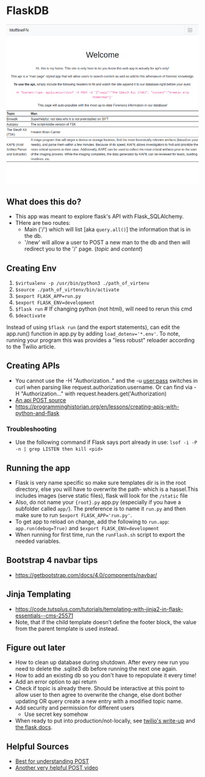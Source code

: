 # FlaskDB

![homepage](sitepic.png)

## What does this do?

- This app was meant to explore flask's API with Flask_SQLAlchemy.
- THere are two routes:
    - Main ('/') which will list [aka `query.all()`] the information that is in the db.
    - '/new' will allow a user to POST a new man to the db and then will redirect you to the '/' page. (*topic* and *content*)

## Creating Env

1. `$virtualenv -p /usr/bin/python3 ./path_of_virtenv`
2. `$source ./path_of_virtenv/bin/activate`
3. `$export FLASK_APP=run.py`
4. `$export FLASK_ENV=development`
5. `$flask run` # If changing python (not html), will need to rerun this cmd
6. `$deactivate`

Instead of using `$flask run` (and the export statements), can edit the app.run() function in app.py by adding `load_dotenv='*.env'`. To note, running your program this was provides a "less robust" reloader according to the Twilio article.

## Creating APIs

- You cannot use the -H "Authorization.." and the -u <user:pass> switches in curl when parsing like request.authorization.username. Or can find via -H "Authorization..." with request.headers.get('Authorization)
- [An api POST source](https://blog.miguelgrinberg.com/post/designing-a-restful-api-with-python-and-flask)
- https://programminghistorian.org/en/lessons/creating-apis-with-python-and-flask

### Troubleshooting

- Use the following command if Flask says port already in use: `lsof -i -P -n | grep LISTEN then kill <pid>`

## Running the app

- Flask is very name specific so make sure templates dir is in the root directory, else you will have to overwrite the path- which is a hassel.This includes images (serve static files), flask will look for the `/static` file
- Also, do not name your `{root}.py` app.py (especially if you have a subfolder called `app/`). The preference is to name it `run.py` and then make sure to run `$export FLASK_APP='run.py'`.
- To get app to reload on change, add the following to `run.app`: `app.run(debug=True)` and `$export FLASK_ENV=development`
- When running for first time, run the `runFlash.sh` script to export the needed variables.

## Bootstrap 4 navbar tips

- <https://getbootstrap.com/docs/4.0/components/navbar/>

## Jinja Templating

- <https://code.tutsplus.com/tutorials/templating-with-jinja2-in-flask-essentials--cms-25571>
- Note, that if the child template doesn’t define the footer block, the value from the parent template is used instead.

## Figure out later

- How to clean up database during shutdown. After every new run you need to delete the .sqlite3 db before running the next one again.
- How to add an existing db so you don't have to repopulate it every time!
- Add an error option to api return
- Check if topic is already there. Should be interactive at this point to allow user to then agree to overwrite the change, else dont bother updating OR query create a new entry with a modified topic name.
- Add security and permission for different users
    - Use secret key somehow
- When ready to put into production/not-locally, see [twilio's write-up](https://www.twilio.com/blog/how-run-flask-application) and [the flask docs](https://flask.palletsprojects.com/en/1.1.x/deploying/#deployment).

## Helpful Sources

- [Best for understanding POST](https://www.youtube.com/watch?v=kvux1SiRIJQ)
- [Another very helpful POST video](https://www.youtube.com/watch?v=qH--M56OsUg)

